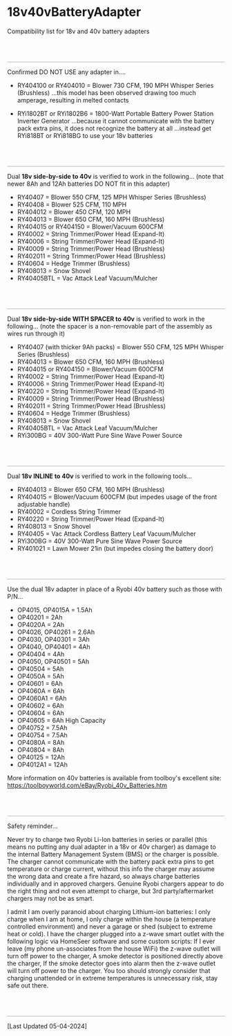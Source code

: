 # 18v40vBatteryAdapter
Compatibility list for 18v and 40v battery adapters

<br>
<br>

<hr style="border: 1px; height: 1px; background: #AAAAAA;">

Confirmed DO NOT USE any adapter in....

   - RY404100 or RY404010 = Blower 730 CFM, 190 MPH Whisper Series (Brushless)
       ...this model has been observed drawing too much amperage, resulting in melted contacts

   - RYi1802BT or RYi1802B6 = 1800-Watt Portable Battery Power Station Inverter Generator
       ...because it cannot communicate with the battery pack extra pins, it does not recognize the battery at all
       ...instead get RYi818BT or RYi818BG to use your 18v batteries
          
<br>
<br>

<hr style="border: 1px; height: 1px; background: #AAAAAA;">

Dual **18v side-by-side to 40v** is verified to work in the following...
(note that newer 8Ah and 12Ah batteries DO NOT fit in this adapter)
 
   - RY40407 = Blower 550 CFM, 125 MPH Whisper Series (Brushless)
   - RY40408 = Blower 525 CFM, 110 MPH
   - RY404012 = Blower 450 CFM, 120 MPH 
   - RY404013 = Blower 650 CFM, 160 MPH (Brushless)
   - RY404015 or RY404150 = Blower/Vacuum 600CFM
   - RY40002 = String Trimmer/Power Head (Expand-It)
   - RY40006 = String Trimmer/Power Head (Expand-It)
   - RY40009 = String Trimmer/Power Head (Brushless)
   - RY402011 = String Trimmer/Power Head (Brushless)
   - RY40604 = Hedge Trimmer (Brushless)
   - RY408013 = Snow Shovel
   - RY40405BTL = Vac Attack Leaf Vacuum/Mulcher

<br>
<br>

<hr style="border: 1px; height: 1px; background: #AAAAAA;">

Dual **18v side-by-side WITH SPACER to 40v** is verified to work in the following...
(note the spacer is a non-removable part of the assembly as wires run through it)

   - RY40407 (with thicker 9Ah packs) = Blower 550 CFM, 125 MPH Whisper Series (Brushless)
   - RY404013 = Blower 650 CFM, 160 MPH (Brushless)
   - RY404015 or RY404150 = Blower/Vacuum 600CFM
   - RY40002 = String Trimmer/Power Head (Expand-It)
   - RY40006 = String Trimmer/Power Head (Expand-It)
   - RY40220 = String Trimmer/Power Head (Expand-It)
   - RY40009 = String Trimmer/Power Head (Brushless)
   - RY402011 = String Trimmer/Power Head (Brushless)
   - RY40604 = Hedge Trimmer (Brushless)
   - RY408013 = Snow Shovel
   - RY40405BTL = Vac Attack Leaf Vacuum/Mulcher
   - RYi300BG = 40V 300-Watt Pure Sine Wave Power Source

<br>
<br>

<hr style="border: 1px; height: 1px; background: #AAAAAA;">

Dual **18v INLINE to 40v** is verified to work in the following tools...

   - RY404013 = Blower 650 CFM, 160 MPH (Brushless)
   - RY404015 = Blower/Vacuum 600CFM (but impedes usage of the front adjustable handle)
   - RY40002 = Cordless String Trimmer
   - RY40220 = String Trimmer/Power Head (Expand-It)
   - RY408013 = Snow Shovel
   - RY40405 = Vac Attack Cordless Battery Leaf Vacuum/Mulcher
   - RYi300BG = 40V 300-Watt Pure Sine Wave Power Source
   - RY401021 = Lawn Mower 21in (but impedes closing the battery door)

<br>
<br>

<hr style="border: 1px; height: 1px; background: #AAAAAA;">

Use the dual 18v adapter in place of a Ryobi 40v battery such as those with P/N...

   - OP4015, OP4015A = 1.5Ah
   - OP40201 = 2Ah
   - OP4020A = 2Ah
   - OP4026, OP40261 = 2.6Ah
   - OP4030, OP40301 = 3Ah
   - OP4040, OP40401 = 4Ah
   - OP40404 = 4Ah
   - OP4050, OP40501 = 5Ah
   - OP40504 = 5Ah
   - OP4050A = 5Ah
   - OP40601 = 6Ah
   - OP4060A = 6Ah
   - OP4060A1 = 6Ah
   - OP40602 = 6Ah
   - OP40604 = 6Ah
   - OP40605 = 6Ah High Capacity
   - OP40752 = 7.5Ah
   - OP40754 = 7.5Ah
   - OP4080A = 8Ah
   - OP40804 = 8Ah
   - OP40125 = 12Ah
   - OP4012A1 = 12Ah

More information on 40v batteries is available from toolboy's excellent site: https://toolboyworld.com/eBay/Ryobi_40v_Batteries.htm

<br>
<br>

<hr style="border: 1px; height: 1px; background: #AAAAAA;">

Safety reminder...

Never try to charge two Ryobi Li-Ion batteries in series or parallel (this means no putting any dual adapter in a 18v or 40v charger) as damage to the internal Battery Management System (BMS) or the charger is possible. The charger cannot communicate with the battery pack extra pins to get temperature or charge current, without this info the charger may assume the wrong data and create a fire hazard, so always charge batteries individually and in approved chargers.  Genuine Ryobi chargers appear to do the right thing and not even attempt to charge, but 3rd party/aftermarket chargers may not be as smart.

I admit I am overly paranoid about charging Lithium-ion batteries: I only charge when I am at home, I only charge within the house (a temperature controlled environment) and never a garage or shed (subject to extreme heat or cold). I have the charger plugged into a z-wave smart outlet with the following logic via HomeSeer software and some custom scripts: If I ever leave (my phone un-associates from the house WiFi) the z-wave outlet will turn off power to the charger, A smoke detector is positioned directly above the charger, If the smoke detector goes into alarm then the z-wave outlet will turn off power to the charger. You too should strongly consider that charging unattended or in extreme temperatures is unnecessary risk, stay safe out there.

<br>
<br>

<hr style="border: 1px; height: 1px; background: #AAAAAA;">

[Last Updated 05-04-2024]
